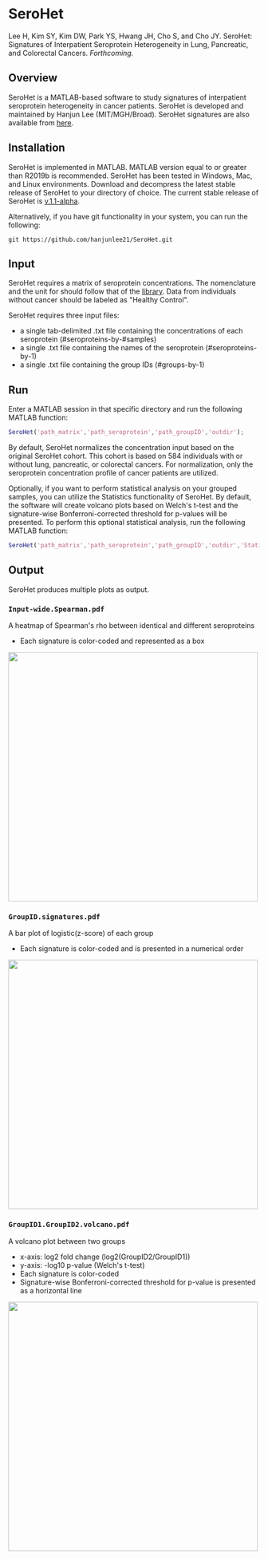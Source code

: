# SeroHet
Lee H, Kim SY, Kim DW, Park YS, Hwang JH, Cho S, and Cho JY. SeroHet: Signatures of Interpatient Seroprotein Heterogeneity in Lung, Pancreatic, and Colorectal Cancers. _Forthcoming._
## Overview
SeroHet is a MATLAB-based software to study signatures of interpatient seroprotein heterogeneity in cancer patients.
SeroHet is developed and maintained by Hanjun Lee (MIT/MGH/Broad). SeroHet signatures are also available from [here](https://hanjun.group/wp-content/uploads/2021/05/SeroHet.v.1.0.txt). 
## Installation
SeroHet is implemented in MATLAB. MATLAB version equal to or greater than R2019b is recommended. SeroHet has been tested in Windows, Mac, and Linux environments.
Download and decompress the latest stable release of SeroHet to your directory of choice. The current stable release of SeroHet is [v.1.1-alpha](https://github.com/hanjunlee21/SeroHet/releases/tag/v.1.1-alpha).

Alternatively, if you have git functionality in your system, you can run the following:
```git
git https://github.com/hanjunlee21/SeroHet.git
```

## Input
SeroHet requires a matrix of seroprotein concentrations. The nomenclature and the unit for should follow that of the [library](https://hanjun.group/wp-content/uploads/2021/05/SeroHet.v.1.0.txt). Data from individuals without cancer should be labeled as "Healthy Control".

SeroHet requires three input files:
* a single tab-delimited .txt file containing the concentrations of each seroprotein (#seroproteins-by-#samples)
* a single .txt file containing the names of the seroprotein (#seroproteins-by-1)
* a single .txt file containing the group IDs (#groups-by-1)

## Run
Enter a MATLAB session in that specific directory and run the following MATLAB function:

```matlab
SeroHet('path_matrix','path_seroprotein','path_groupID','outdir');
```

By default, SeroHet normalizes the concentration input based on the original SeroHet cohort. This cohort is based on 584 individuals with or without lung, pancreatic, or colorectal cancers. For normalization, only the seroprotein concentration profile of cancer patients are utilized.

Optionally, if you want to perform statistical analysis on your grouped samples, you can utilize the Statistics functionality of SeroHet. By default, the software will create volcano plots based on Welch's t-test and the signature-wise Bonferroni-corrected threshold for p-values will be presented. To perform this optional statistical analysis, run the following MATLAB function:

```matlab
SeroHet('path_matrix','path_seroprotein','path_groupID','outdir','Statistics','on');
```

## Output
SeroHet produces multiple plots as output.
### `Input-wide.Spearman.pdf`
A heatmap of Spearman's rho between identical and different seroproteins
* Each signature is color-coded and represented as a box

<img src="https://user-images.githubusercontent.com/67846757/118358363-6ca7a480-b54c-11eb-9523-d6fc834dbe3f.jpg" width="500">

### `GroupID.signatures.pdf`
A bar plot of logistic(z-score) of each group
* Each signature is color-coded and is presented in a numerical order

<img src="https://user-images.githubusercontent.com/67846757/118358446-c8722d80-b54c-11eb-9d11-ac0dad6cbf06.jpg" width="500">

### `GroupID1.GroupID2.volcano.pdf`
A volcano plot between two groups
* x-axis: log2 fold change (log2(GroupID2/GroupID1))
* y-axis: -log10 p-value (Welch's t-test)
* Each signature is color-coded
* Signature-wise Bonferroni-corrected threshold for p-value is presented as a horizontal line

<img src="https://user-images.githubusercontent.com/67846757/118358498-125b1380-b54d-11eb-8fb1-35cea50afc59.jpg" width="500">
